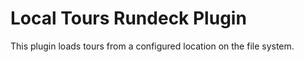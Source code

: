 # Local Tours Rundeck Plugin

This plugin loads tours from a configured location on the file system.

